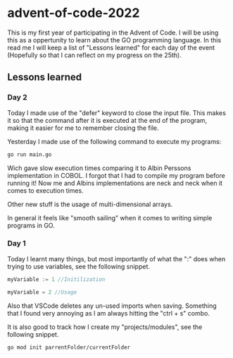 # advent-of-code-2022
This is my first year of participating in the Advent of Code. I will be using this as a oppertunity to learn about the GO programming language.
In this read me I will keep a list of "Lessons learned" for each day of the event (Hopefully so that I can reflect on my progress on the 25th).

## Lessons learned

### Day 2

Today I made use of the "defer" keyword to close the input file. This makes it so that the command after it is executed at the end of the program, making it easier for me to remember closing the file.

Yesterday I made use of the following command to execute my programs:
```bash
go run main.go
```

Wich gave slow execution times comparing it to Albin Perssons implementation in COBOL. I forgot that I had to compile my program before running it!
Now me and Albins implementations are neck and neck when it comes to execution times.

Other new stuff is the usage of multi-dimensional arrays.

In general it feels like "smooth sailing" when it comes to writing simple programs in GO.

### Day 1

Today I learnt many things, but most importantly of what the ":" does when trying to use variables, see the following snippet.

```go
myVariable := 1 //Initilization

myVariable = 2 //Usage
```

Also that VSCode deletes any un-used imports when saving. Something that I found very annoying as I am always hitting the "ctrl + s" combo.

It is also good to track how I create my "projects/modules", see the following snippet.
```bash
go mod init parrentFolder/currentFolder
```
